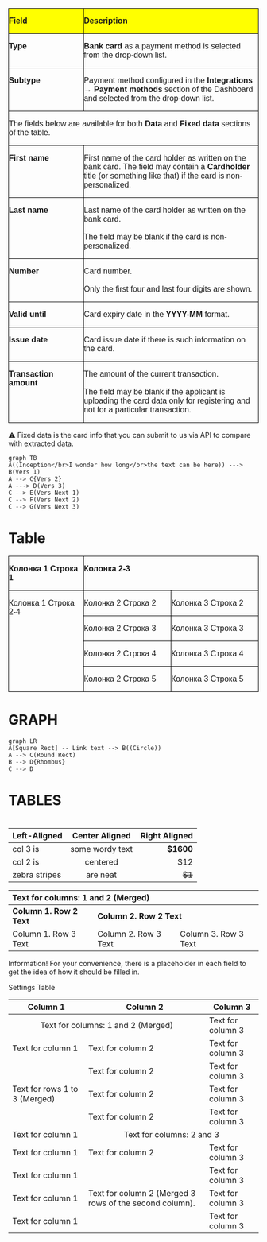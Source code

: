 <table class="table" style="table-layout: fixed;" cellpadding="0" cellspacing="0">
	<tr style="background-color: yellow;" valign="top">
		<td width="30%" style="border: 1px solid #000000; padding: 0cm"><p><font face="Arial, sans-serif"><b>Field</b></font></p>
		</td>
		<td width="70%" style="border: 1px solid #000000; padding: 0cm"><p>
			<font face="Arial, sans-serif"><b>Description</b></font></p>
		</td>
	</tr>
	<tr valign="top">
		<td width="30%" style="border: 1px solid #000000; padding: 0cm"><p>
			<font face="Arial, sans-serif"><b>Type</b></font></p>
		</td>
		<td width="70%" style="border: 1px solid #000000; padding: 0cm"><p><font face="Arial, sans-serif"><b>Bank card</b> as a payment method is selected from the drop-down list.</font></p>
		</td>
	</tr>
	<tr valign="top">
		<td width="30%" style="border: 1px solid #000000; padding: 0cm"><p>
			<font face="Arial, sans-serif"><b>Subtype</b></font></p>
		</td>
		<td width="70%" style="border: 1px solid #000000; padding: 0cm"><p><font face="Arial, sans-serif">Payment method configured in the <b>Integrations → Payment methods</b> section of the Dashboard and selected from the drop-down list.</font></p>
		</td>
	</tr>
	<tr valign="top">
		<td colspan="2" width="100%" style="border: 1px solid #000000; padding: 0cm"><p>
			<font face="Arial, sans-serif">The fields below are available for both <b>Data</b> and <b>Fixed data</b> sections of the table.</font></p>
		</td>
	</tr>
	<tr valign="top">
		<td width="30%" style="border: 1px solid #000000; padding: 0cm"><p>
			<font face="Arial, sans-serif"><b>First name</b></font></p>
		</td>
		<td width="70%" style="border: 1px solid #000000; padding: 0cm"><p><font face="Arial, sans-serif">First name of the card holder as written on the bank card. The field may contain a <b>Cardholder</b> title (or something like that) if the card is non-personalized.</font></p>
		</td>
	</tr>
	<tr valign="top">
		<td width="30%" style="border: 1px solid #000000; padding: 0cm"><p>
			<font face="Arial, sans-serif"><b>Last name</b></font></p>
		</td>
		<td width="70%" style="border: 1px solid #000000; padding: 0cm"><p><font face="Arial, sans-serif">Last name of the card holder as written on the bank card.<br><br>The field may be blank if the card is non-personalized.</font></p>
		</td>
	</tr>
	<tr valign="top">
		<td width="30%" style="border: 1px solid #000000; padding: 0cm"><p>
			<font face="Arial, sans-serif"><b>Number</b></font></p>
		</td>
		<td width="70%" style="border: 1px solid #000000; padding: 0cm"><p><font face="Arial, sans-serif">Card number.<br><br>Only the first four and last four digits are shown.</font></p>
		</td>
	</tr>
	<tr valign="top">
		<td width="30%" style="border: 1px solid #000000; padding: 0cm"><p>
			<font face="Arial, sans-serif"><b>Valid until</b></font></p>
		</td>
		<td width="70%" style="border: 1px solid #000000; padding: 0cm"><p><font face="Arial, sans-serif">Card expiry date in the <b>YYYY-MM</b> format.</font></p>
		</td>
	</tr>
	<tr valign="top">
		<td width="30%" style="border: 1px solid #000000; padding: 0cm"><p>
			<font face="Arial, sans-serif"><b>Issue date</b></font></p>
		</td>
		<td width="70%" style="border: 1px solid #000000; padding: 0cm"><p><font face="Arial, sans-serif">Card issue date if there is such information on the card.</font></p>
		</td>
	</tr>
	<tr valign="top">
		<td width="30%" style="border: 1px solid #000000; padding: 0cm"><p>
			<font face="Arial, sans-serif"><b>Transaction amount</b></font></p>
		</td>
		<td width="70%" style="border: 1px solid #000000; padding: 0cm"><p><font face="Arial, sans-serif">The amount of the current transaction.<br><br>The field may be blank if the applicant is uploading the card data only for registering and not for a particular transaction.</font></p>
		</td>
	</tr>
</table>

⚠️ Fixed data is the card info that you can submit to us via API to compare with extracted data.





```mermaid
graph TB
A((Inception</br>I wonder how long</br>the text can be here)) ---> B(Vers 1)
A --> C{Vers 2}
A ---> D(Vers 3)
C --> E(Vers Next 1)
C --> F(Vers Next 2)
C --> G(Vers Next 3)

```






# Table

<table class="table" style="table-layout: fixed;" cellpadding="0" cellspacing="0">
	<tr valign="top">
		<td width="30%" style="border: 1px solid #000000; padding: 0cm"><p><font face="Arial, sans-serif"><b>Колонка
			1 Строка 1</b></font></p>
		</td>
		<td colspan="2" width="70" style="border: 1px solid #000000; padding: 0cm"><p>
			<font face="Arial, sans-serif"><b>Колонка 2-3</b></font></p>
		</td>
	</tr>
	<tr valign="top">
		<td rowspan="4" width="30%" style="border: 1px solid #000000; padding: 0cm"><p>
			<font face="Arial, sans-serif">Колонка 1 Строка 2-4</font></p>
		</td>
		<td width="35%" style="border: 1px solid #000000; padding: 0cm"><p><font face="Arial, sans-serif">Колонка
			2 Строка 2</font></p>
		</td>
		<td width="35%" style="border: 1px solid #000000; padding: 0cm"><p><font face="Arial, sans-serif">Колонка
			3 Строка 2</font></p>
		</td>
	</tr>
	<tr valign="top">
		<td width="35%" style="border: 1px solid #000000; padding: 0cm"><p><font face="Arial, sans-serif">Колонка
			2 Строка 3</font></p>
		</td>
		<td width="35%" style="border: 1px solid #000000; padding: 0cm"><p><font face="Arial, sans-serif">Колонка
			3 Строка 3</font></p>
		</td>
	</tr>
	<tr valign="top">
		<td width="35%" style="border: 1px solid #000000; padding: 0cm"><p><font face="Arial, sans-serif">Колонка
			2 Строка 4</font></p>
		</td>
		<td width="35%" style="border: 1px solid #000000; padding: 0cm"><p><font face="Arial, sans-serif">Колонка
			3 Строка 4</font></p>
		</td>
	</tr>
	<tr valign="top">
		<td width="35%" style="border: 1px solid #000000; padding: 0cm"><p><font face="Arial, sans-serif">Колонка
			2 Строка 5</font></p>
		</td>
		<td width="35%" style="border: 1px solid #000000; padding: 0cm"><p><font face="Arial, sans-serif">Колонка
			3 Строка 5</font></p>
		</td>
	</tr>
</table>

# GRAPH

```mermaid
graph LR
A[Square Rect] -- Link text --> B((Circle))
A --> C(Round Rect)
B --> D{Rhombus}
C --> D
```

# TABLES

# 

| Left-Aligned  | Center Aligned  | Right Aligned |
|:------------- |:---------------:| -------------:|
| col 3 is      | some wordy text |     **$1600** |
| col 2 is      | centered        |         $12   |
| zebra stripes | are neat        |        ~~$1~~ |

<table _ngcontent-jsn-c151="" class="table" style="table-layout: fixed;" width="100%" contenteditable="false">
    <thead>
        <th colspan="3" align="left">Text for columns: 1 and 2 (Merged)</th>
    </thead>
    <tr>
        <td><b>Column 1. Row 2 Text</b></td>
        <td colspan="2"><b>Column 2. Row 2 Text</b></td>
    </tr>
    <tr>
        <td>Column 1. Row 3 Text</td>
        <td>Column 2. Row 3 Text</td>
        <td>Column 3. Row 3 Text</td>
    </tr>
</table>

Information!
For your convenience, there is a placeholder in each field to get the idea of how it should be filled in.

Settings Table

<table _ngcontent-jsn-c151="" class="table" style="table-layout: fixed;" contenteditable="false">
   <thead>
      <tr>
         <th>Column 1</th>
         <th>Column 2</th>
         <th>Column 3</th>
      </tr>
   </thead>
   <tbody>
      <tr>
         <td colspan="2" style="text-align: center; vertical-align: middle;">Text for columns: 1 and 2 (Merged)</td>
         <td>Text for column 3</td>
      </tr>
      <tr>
         <td>Text for column 1</td>
         <td>Text for column 2</td>
         <td>Text for column 3</td>
      </tr>
      <tr>
        <td rowspan="3" style="vertical-align: middle;">Text for rows 1 to 3 (Merged)</td>
        <td>Text for column 2</td>
        <td>Text for column 3</td>
      </tr>
      <tr>
        <td>Text for column 2</td>
        <td>Text for column 3</td>
      </tr>
      <tr>
        <td>Text for column 2</td>
        <td>Text for column 3</td>
      </tr>
      <tr>
        <td>Text for column 1</td>
        <td td colspan="2" style="text-align: center; vertical-align: middle;">Text for columns: 2 and 3</td>
     </tr>
     <tr>
        <td>Text for column 1</td>
        <td>Text for column 2</td>
        <td>Text for column 3</td>
     </tr>
     <tr>
        <td>Text for column 1</td>
        <td rowspan="3" style="vertical-align: middle;">Text for column 2 (Merged 3 rows of the second column).</td>
        <td>Text for column 3</td>
     </tr>
     <tr>
        <td>Text for column 1</td>
        <td>Text for column 3</td>
      </tr>
      <tr>
        <td>Text for column 1</td>
        <td>Text for column 3</td>
      </tr>
   </tbody>
</table>

